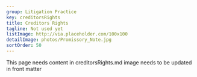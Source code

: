 ```yaml
---
group: Litigation Practice
key: creditorsRights
title: Creditors Rights
tagline: Not used yet
listImage: http://via.placeholder.com/100x100
detailImage: photos/Promissory_Note.jpg
sortOrder: 50
---
```

This page needs content in creditorsRights.md
image needs to be updated in front matter